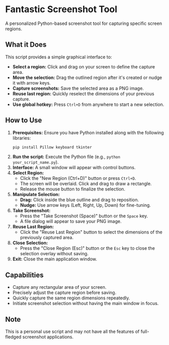 # Fantastic Screenshot Tool

A personalized Python-based screenshot tool for capturing specific screen regions.

## What it Does

This script provides a simple graphical interface to:

* **Select a region:** Click and drag on your screen to define the capture area.
* **Move the selection:** Drag the outlined region after it's created or nudge it with arrow keys.
* **Capture screenshots:** Save the selected area as a PNG image.
* **Reuse last region:** Quickly reselect the dimensions of your previous capture.
* **Use global hotkey:** Press `Ctrl+D` from anywhere to start a new selection.

## How to Use

1. **Prerequisites:** Ensure you have Python installed along with the following libraries:
   ```bash
   pip install Pillow keyboard tkinter
   ```
2. **Run the script:** Execute the Python file (e.g., `python your_script_name.py`).
3. **Interface:** A small window will appear with control buttons.
4. **Select Region:**
   - Click the "New Region (Ctrl+D)" button or press `Ctrl+D`.
   - The screen will be overlaid. Click and drag to draw a rectangle.
   - Release the mouse button to finalize the selection.
5. **Manipulate Selection:**
   - **Drag:** Click inside the blue outline and drag to reposition.
   - **Nudge:** Use arrow keys (Left, Right, Up, Down) for fine-tuning.
6. **Take Screenshot:**
   - Press the "Take Screenshot (Space)" button or the `Space` key.
   - A file dialog will appear to save your PNG image.
7. **Reuse Last Region:**
   - Click the "Reuse Last Region" button to select the dimensions of the previously captured area.
8. **Close Selection:**
   - Press the "Close Region (Esc)" button or the `Esc` key to close the selection overlay without saving.
9. **Exit:** Close the main application window.

## Capabilities

* Capture any rectangular area of your screen.
* Precisely adjust the capture region before saving.
* Quickly capture the same region dimensions repeatedly.
* Initiate screenshot selection without having the main window in focus.

## Note

This is a personal use script and may not have all the features of full-fledged screenshot applications.
